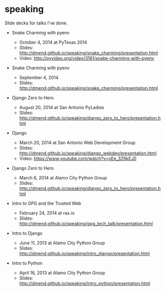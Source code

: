 speaking
========

Slide decks for talks I've done.
* Snake Charming with pyenv
    - October 4, 2014 at PyTexas 2014
    - Slides: http://dmend.github.io/speaking/snake_charming/presentation.html
    - Video: http://pyvideo.org/video/3181/snake-charming-with-pyenv

* Snake Charming with pyenv
    - September 4, 2014
    - Slides: http://dmend.github.io/speaking/snake_charming/presentation.html

* Django Zero to Hero
    - August 20, 2014 at San Antonio PyLadies
    - Slides: http://dmend.github.io/speaking/django_zero_to_hero/presentation.html

* Django
    - March 20, 2014 at San Antonio Web Development Group
    - Slides: http://dmend.github.io/speaking/django_webdev/presentation.html
    - Video: https://www.youtube.com/watch?v=oEe_3Z6kEJ0

* Django Zero to Hero
    - March 6, 2014 at Alamo City Python Group
    - Slides: http://dmend.github.io/speaking/django_zero_to_hero/presentation.html

* Intro to GPG and the Trusted Web 
    - February 24, 2014 at rax.io
    - Slides: http://dmend.github.io/speaking/gpg_tech_talk/presentation.html

* Intro to Django
    - June 11, 2013 at Alamo City Python Group
    - Slides: http://dmend.github.io/speaking/intro_django/presentation.html

* Intro to Python
    - April 16, 2013 at Alamo City Python Group
    - Slides: http://dmend.github.io/speaking/intro_python/presentation.html
